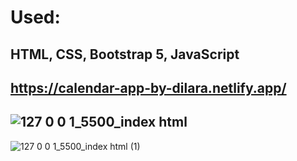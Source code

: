 # Used:
## HTML, CSS, Bootstrap 5, JavaScript
https://calendar-app-by-dilara.netlify.app/
--
![127 0 0 1_5500_index html](https://user-images.githubusercontent.com/120499369/219619668-d861e059-63c4-43b5-832a-313cb00123fe.png)
--
![127 0 0 1_5500_index html (1)](https://user-images.githubusercontent.com/120499369/219619682-60f9d3c0-8157-470c-a196-7ba90e5dfd00.png)
